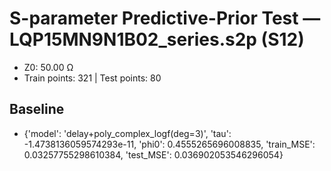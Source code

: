 # S-parameter Predictive-Prior Test — LQP15MN9N1B02_series.s2p (S12)
- Z0: 50.00 Ω
- Train points: 321  |  Test points: 80

## Baseline
- {'model': 'delay+poly_complex_logf(deg=3)', 'tau': -1.4738136059574293e-11, 'phi0': 0.4555265696008835, 'train_MSE': 0.03257755298610384, 'test_MSE': 0.036902053546296054}